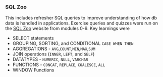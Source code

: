 ### SQL Zoo
This includes refresher SQL queries to improve understanding of how db data is handled in applications. Exercise queries 
and quizzes were run on the [SQL Zoo](https://sqlzoo.net/w/index.php?title=SQL_Tutorial&redirect=no) website from modules 
0-9. Key learnings were 
- SELECT statements
- GROUPING, SORTING, and CONDITIONAL `CASE WHEN THEN`
- AGGREGATIONS - `AVG`,`COUNT`,`MIN`,`MAX`,`SUM`
- JOIN operations (`INNER`, `LEFT`, and `SELF`)
- DATATYPES - `NUMERIC`, `NULL`, `VARCHAR`
- FUNCTIONS - `CONCAT`, `REPLACE`, `COALESCE`, `ALL`
- WINDOW Functions
